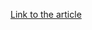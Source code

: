 [Link to the article](https://blog.trendmicro.com/trendlabs-security-intelligence/simda-a-botnet-takedown/)
